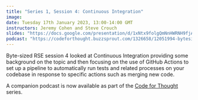 ```yaml
---
title: "Series 1, Session 4: Continuous Integration"
image:
date: Tuesday 17th January 2023, 13:00-14:00 GMT
instructors: Jeremy Cohen and Steve Crouch
slides: "https://docs.google.com/presentation/d/1xNtx9folgQmNnHWRNH9fjAYDWSEnPcWoowjYBe0FxzE"
podcast: "https://codeforthought.buzzsprout.com/1326658/12051994-bytesized-rse-continuous-integration"
---
```


Byte-sized RSE session 4 looked at Continuous Integration providing some background
on the topic and then focusing on the use of GitHub Actions to set up a pipeline to
automatically run tests and related processes on your codebase in response to
specific actions such as merging new code.

A companion podcast is now available as part of the 
[Code for Thought](https://codeforthought.buzzsprout.com/) series.
